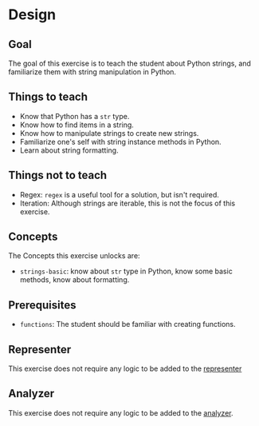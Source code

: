 # Design

## Goal

The goal of this exercise is to teach the student about Python strings, and familiarize them with string manipulation in Python.

## Things to teach

- Know that Python has a `str` type.
- Know how to find items in a string.
- Know how to manipulate strings to create new strings.
- Familiarize one's self with string instance methods in Python.
- Learn about string formatting.

## Things not to teach

- Regex: `regex` is a useful tool for a solution, but isn't required.
- Iteration: Although strings are iterable, this is not the focus of this exercise.

## Concepts

The Concepts this exercise unlocks are:

- `strings-basic`: know about `str` type in Python, know some basic methods, know about formatting.

## Prerequisites

- `functions`: The student should be familiar with creating functions.

## Representer

This exercise does not require any logic to be added to the [representer][representer]

## Analyzer

This exercise does not require any logic to be added to the [analyzer][analyzer].

[analyzer]: https://github.com/exercism/python-analyzer
[representer]: https://github.com/exercism/python-representer
